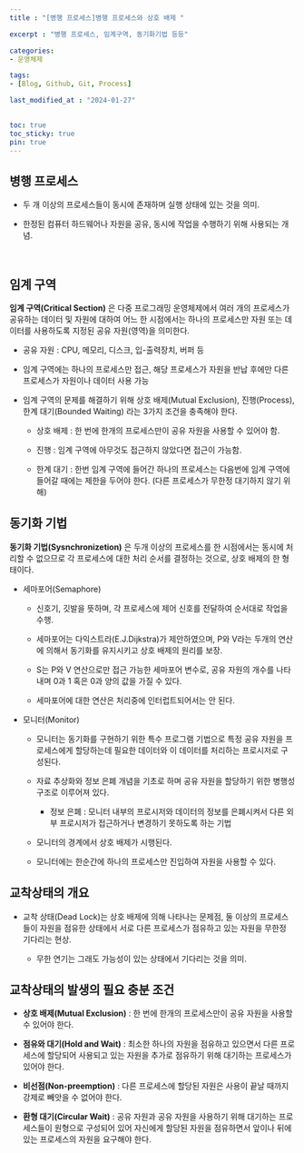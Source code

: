 ```yaml
---
title : "[병행 프로세스]병행 프로세스와 상호 배제 "

excerpt : "병행 프로세스, 임계구역, 동기화기법 등등"

categories:
- 운영체제

tags: 
- [Blog, Github, Git, Process]

last_modified_at : "2024-01-27"
  

toc: true
toc_sticky: true
pin: true
---
```


## 병행 프로세스

- 두 개 이상의 프로세스들이 동시에 존재하며 실행 상태에 있는 것을 의미.

- 한정된 컴퓨터 하드웨어나 자원을 공유, 동시에 작업을 수행하기 위해 사용되는 개념.

<br/>

## 임계 구역

**임계 구역(Critical Section)** 은 다중 프로그래밍 운영체제에서 여러 개의 프로세스가 공유하는 데이터 및 자원에 대하여 어느 한 시점에서는 하나의 프로세스만 자원 또는 데이터를 사용하도록 지정된 공유 자원(영역)을 의미한다.

- 공유 자원 : CPU, 메모리, 디스크, 입-출력장치, 버퍼 등

- 임계 구역에는 하나의 프로세스만 접근, 해당 프로세스가 자원을 반납 후에만 다른 프로세스가 자원이나 데이터 사용 가능

- 임계 구역의 문제를 해결하기 위해 상호 배제(Mutual Exclusion), 진행(Process), 한계 대기(Bounded Waiting) 라는 3가지 조건을 충족해야 한다.
  
  - 상호 배제 : 한 번에 한개의 프로세스만이 공유 자원을 사용할 수 있어야 함.
  
  - 진행 : 임계 구역에 아무것도 접근하지 않았다면 접근이 가능함.
  
  - 한계 대기 : 한번 임계 구역에 들어간 하나의 프로세스는 다음번에 임계 구역에 들어갈 때에는 제한을 두어야 한다. (다른 프로세스가 무한정 대기하지 않기 위해)   


## 동기화 기법

**동기화 기법(Sysnchronizetion)** 은 두개 이상의 프로세스를 한 시점에서는 동시에 처리할 수 없으므로 각 프로세스에 대한 처리 순서를 결정하는 것으로, 상호 배제의 한 형태이다.

- 세마포어(Semaphore)
   - 신호기, 깃발을 뜻하며, 각 프로세스에 제어 신호를 전달하여 순서대로 작업을 수행.
  
   - 세마포어는 다익스트라(E.J.Dijkstra)가 제안하였으며, P와 V라는 두개의 연산에 의해서 동기화를 유지시키고 상호 배제의 원리를 보장.
   
   - S는 P와 V 연산으로만 접근 가능한 세마포어 변수로, 공유 자원의 개수를 나타내며 0과 1 혹은 0과 양의 값을 가질 수 있다.
   
   - 세마포어에 대한 연산은 처리중에 인터럽트되어서는 안 된다. 

- 모니터(Monitor)
  - 모니터는 동기화를 구현하기 위한 특수 프로그램 기법으로 특정 공유 자원을 프로세스에게 할당하는데 필요한 데이터와 이 데이터를 처리하는 프로시저로 구성된다.
  
  - 자료 추상화와 정보 은폐 개념을 기초로 하며 공유 자원을 할당하기 위한 병행성 구조로 이루어져 있다.
  
      - 정보 은폐 :  모니터 내부의 프로시저와 데이터의 정보를 은폐시켜서 다른 외부 프로시저가 접근하거나 변경하기 못하도록 하는 기법

  - 모니터의 경계에서 상호 배제가 시행된다.
  
  - 모니터에는 한순간에 하나의 프로세스만 진입하여 자원을 사용할 수 있다.


## 교착상태의 개요

- 교착 상태(Dead Lock)는 상호 배제에 의해 나타나는 문제점, 둘 이상의 프로세스들이 자원을 점유한 상태에서 서로 다른 프로세스가 점유하고 있는 자원을 무한정 기다리는 현상.

  - 무한 연기는 그래도 가능성이 있는 상태에서 기다리는 것을 의미.
 

## 교착상태의 발생의 필요 충분 조건

- **상호 배제(Mutual Exclusion)** : 한 번에 한개의 프로세스만이 공유 자원을 사용할 수 있어야 한다.

- **점유와 대기(Hold and Wait)** : 최소한 하나의 자원을 점유하고 있으면서 다른 프로세스에 할당되어 사용되고 있는 자원을 추가로 점유하기 위해 대기하는 프로세스가 있어야 한다.

- **비선점(Non-preemption)** : 다른 프로세스에 할당된 자원은 사용이 끝날 때까지 강제로 빼앗을 수 없어야 한다.

- **환형 대기(Circular Wait)** : 공유 자원과 공유 자원을 사용하기 위해 대기하는 프로세스들이 원형으로 구성되어 있어 자신에게 할당된 자원을 점유하면서 앞이나 뒤에 있는 프로세스의 자원을 요구해야 한다.